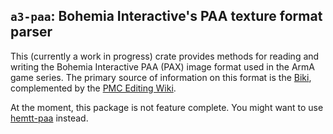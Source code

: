 `a3-paa`: Bohemia Interactive's PAA texture format parser
---------------------------------------------------------

This (currently a work in progress) crate provides methods for reading and
writing the Bohemia Interactive PAA (PAX) image format used in the ArmA game
series.  The primary source of information on this format is the [Biki],
complemented by the [PMC Editing Wiki].

At the moment, this package is not feature complete.  You might want to use
[hemtt-paa](https://github.com/BrettMayson/HEMTT/tree/main/hemtt-paa) instead.

[Biki]: https://community.bistudio.com/wiki/PAA_File_Format
[PMC Editing Wiki]: https://pmc.editing.wiki/doku.php?id=arma:file_formats:paa
